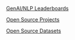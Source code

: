 [GenAI/NLP Leaderboards](https://github.com/simon-oz/Weekly-AI-news/wiki/NLP-LeaderBorad/_edit)

[Open Source Projects](https://github.com/simon-oz/Weekly-AI-news/wiki/OSS-AI-Projects)

[Open Source Datasets](https://github.com/simon-oz/Weekly-AI-news/wiki/OSS-Datasets)
